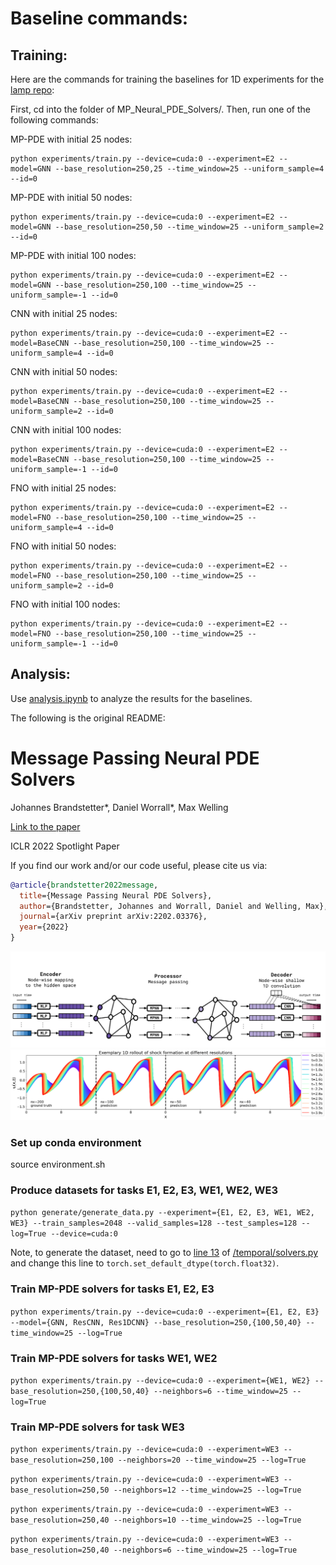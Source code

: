 # Baseline commands:

## Training:

Here are the commands for training the baselines for 1D experiments for the [lamp repo](https://github.com/snap-stanford/lamp/):

First, cd into the folder of MP_Neural_PDE_Solvers/. Then, run one of the following commands:

MP-PDE with initial 25 nodes:

```code
python experiments/train.py --device=cuda:0 --experiment=E2 --model=GNN --base_resolution=250,25 --time_window=25 --uniform_sample=4 --id=0
```

MP-PDE with initial 50 nodes:

```code
python experiments/train.py --device=cuda:0 --experiment=E2 --model=GNN --base_resolution=250,50 --time_window=25 --uniform_sample=2 --id=0
```

MP-PDE with initial 100 nodes:

```code
python experiments/train.py --device=cuda:0 --experiment=E2 --model=GNN --base_resolution=250,100 --time_window=25 --uniform_sample=-1 --id=0
```

CNN with initial 25 nodes:
```code
python experiments/train.py --device=cuda:0 --experiment=E2 --model=BaseCNN --base_resolution=250,100 --time_window=25 --uniform_sample=4 --id=0
```

CNN with initial 50 nodes:
```code
python experiments/train.py --device=cuda:0 --experiment=E2 --model=BaseCNN --base_resolution=250,100 --time_window=25 --uniform_sample=2 --id=0
```

CNN with initial 100 nodes:
```code
python experiments/train.py --device=cuda:0 --experiment=E2 --model=BaseCNN --base_resolution=250,100 --time_window=25 --uniform_sample=-1 --id=0
```

FNO with initial 25 nodes:
```code
python experiments/train.py --device=cuda:0 --experiment=E2 --model=FNO --base_resolution=250,100 --time_window=25 --uniform_sample=4 --id=0
```

FNO with initial 50 nodes:
```code
python experiments/train.py --device=cuda:0 --experiment=E2 --model=FNO --base_resolution=250,100 --time_window=25 --uniform_sample=2 --id=0
```

FNO with initial 100 nodes:
```code
python experiments/train.py --device=cuda:0 --experiment=E2 --model=FNO --base_resolution=250,100 --time_window=25 --uniform_sample=-1 --id=0
```

## Analysis:

Use [analysis.ipynb](https://github.com/tailintalent/MP_Neural_PDE_Solvers/blob/master/analysis.ipynb) to analyze the results for the baselines.


The following is the original README:

# Message Passing Neural PDE Solvers

Johannes Brandstetter*, Daniel Worrall*, Max Welling

<a href="https://arxiv.org/abs/2202.03376">Link to the paper</a>

ICLR 2022 Spotlight Paper

If you find our work and/or our code useful, please cite us via:

```bibtex
@article{brandstetter2022message,
  title={Message Passing Neural PDE Solvers},
  author={Brandstetter, Johannes and Worrall, Daniel and Welling, Max},
  journal={arXiv preprint arXiv:2202.03376},
  year={2022}
}
```

<img src="assets/MP-PDE-Solver.png" width="800">

<img src="assets/shock_formation.png" width="800">

### Set up conda environment

source environment.sh

### Produce datasets for tasks E1, E2, E3, WE1, WE2, WE3
`python generate/generate_data.py --experiment={E1, E2, E3, WE1, WE2, WE3} --train_samples=2048 --valid_samples=128 --test_samples=128 --log=True --device=cuda:0`

Note, to generate the dataset, need to go to [line 13](https://github.com/tailintalent/MP_Neural_PDE_Solvers/blob/64151880f6683ad42af106cbe1db4656450b709c/temporal/solvers.py#L13) of [/temporal/solvers.py](https://github.com/tailintalent/MP_Neural_PDE_Solvers/blob/master/temporal/solvers.py) and change this line to `torch.set_default_dtype(torch.float32)`.

###  Train MP-PDE solvers for tasks E1, E2, E3

`python experiments/train.py --device=cuda:0 --experiment={E1, E2, E3} --model={GNN, ResCNN, Res1DCNN} --base_resolution=250,{100,50,40} --time_window=25 --log=True`

### Train MP-PDE solvers for tasks WE1, WE2

`python experiments/train.py --device=cuda:0 --experiment={WE1, WE2} --base_resolution=250,{100,50,40} --neighbors=6 --time_window=25 --log=True`

### Train MP-PDE solvers for task WE3

`python experiments/train.py --device=cuda:0 --experiment=WE3 --base_resolution=250,100 --neighbors=20 --time_window=25 --log=True`

`python experiments/train.py --device=cuda:0 --experiment=WE3 --base_resolution=250,50 --neighbors=12 --time_window=25 --log=True`

`python experiments/train.py --device=cuda:0 --experiment=WE3 --base_resolution=250,40 --neighbors=10 --time_window=25 --log=True`

`python experiments/train.py --device=cuda:0 --experiment=WE3 --base_resolution=250,40 --neighbors=6 --time_window=25 --log=True`

